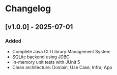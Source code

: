 # Changelog

## [v1.0.0] - 2025-07-01
### Added
- Complete Java CLI Library Management System
- SQLite backend using JDBC
- In-memory unit tests with JUnit 5
- Clean architecture: Domain, Use Case, Infra, App
